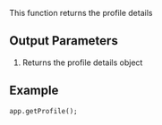 This function returns the profile details

## Output Parameters

1. Returns the profile details object

## Example

``` 
app.getProfile();
```
